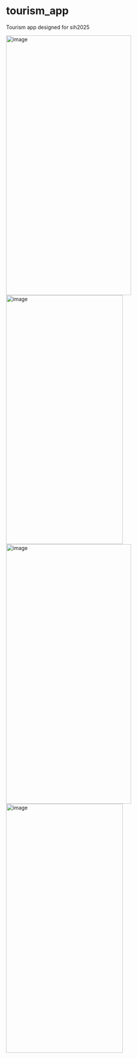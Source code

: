 # tourism_app
Tourism app designed for sih2025


<img width="340" height="705" alt="image" src="https://github.com/user-attachments/assets/57d7374d-7b06-4afe-b0c7-bd9115c7003f" />
<img width="317" height="676" alt="image" src="https://github.com/user-attachments/assets/546d7193-9dc0-47fb-9ee2-9784ae076e8a" />
<img width="340" height="705" alt="image" src="https://github.com/user-attachments/assets/b1f41c2e-c5ef-4d67-ab67-78b9da78bbfe" />
<img width="317" height="676" alt="image" src="https://github.com/user-attachments/assets/5fbfec13-b4ac-4c1e-9862-b44d4b2902c5" />





